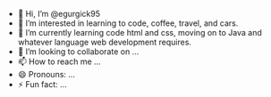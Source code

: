 - 👋 Hi, I’m @egurgick95
- 👀 I’m interested in learning to code, coffee, travel, and cars.
- 🌱 I’m currently learning code html and css, moving on to Java and whatever language web development requires.
- 💞️ I’m looking to collaborate on ...
- 📫 How to reach me ...
- 😄 Pronouns: ...
- ⚡ Fun fact: ...

<!---
egurgick95/egurgick95 is a ✨ special ✨ repository because its `README.md` (this file) appears on your GitHub profile.
You can click the Preview link to take a look at your changes.
--->
